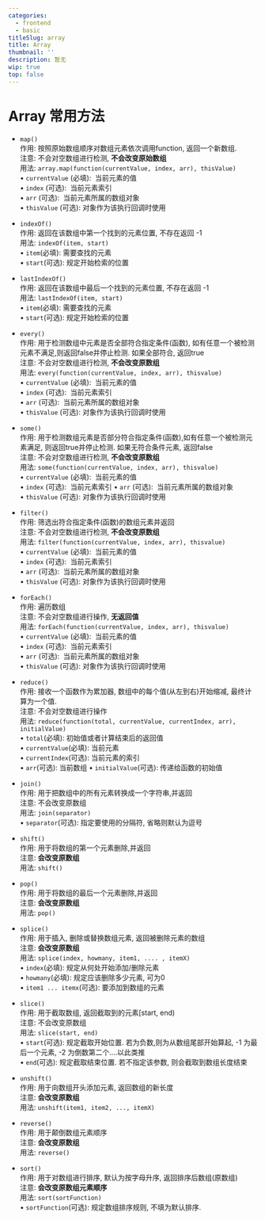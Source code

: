 ```yaml
---
categories:
  - frontend
  - basic
titleSlug: array
title: Array
thumbnail: ''
description: 暂无
wip: true
top: false
---
```

# Array 常用方法

* `map()`  
  作用: 按照原始数组顺序对数组元素依次调用function, 返回一个新数组.  
  注意: 不会对空数组进行检测, **不会改变原始数组**  
  用法: `array.map(function(currentValue, index, arr), thisValue)`  
  • `currentValue` (必填):  当前元素的值  
  • `index` (可选):  当前元素索引  
  • `arr` (可选):  当前元素所属的数组对象  
  • `thisValue` (可选): 对象作为该执行回调时使用  

* `indexOf()`  
  作用: 返回在该数组中第一个找到的元素位置, 不存在返回 -1  
  用法: `indexOf(item, start)`  
  • `item`(必填): 需要查找的元素  
  • `start`(可选): 规定开始检索的位置  

* `lastIndexOf()`  
  作用: 返回在该数组中最后一个找到的元素位置, 不存在返回 -1  
  用法: `lastIndexOf(item, start)`  
  • `item`(必填): 需要查找的元素  
  • `start`(可选): 规定开始检索的位置  

* `every()`  
  作用: 用于检测数组中元素是否全部符合指定条件(函数), 如有任意一个被检测元素不满足,则返回false并停止检测.  如果全部符合, 返回true  
  注意: 不会对空数组进行检测, **不会改变原数组**  
  用法: `every(function(currentValue, index, arr), thisvalue)`  
  • `currentValue` (必填):  当前元素的值  
  • `index` (可选):  当前元素索引  
  • `arr` (可选):  当前元素所属的数组对象  
  • `thisValue` (可选): 对象作为该执行回调时使用  

* `some()`  
  作用: 用于检测数组元素是否部分符合指定条件(函数),如有任意一个被检测元素满足, 则返回true并停止检测. 如果无符合条件元素, 返回false  
  注意: 不会对空数组进行检测, **不会改变原数组**  
  用法: `some(function(currentValue, index, arr), thisvalue)`  
  • `currentValue` (必填):  当前元素的值  
  • `index` (可选):  当前元素索引
  • `arr` (可选):  当前元素所属的数组对象  
  • `thisValue` (可选): 对象作为该执行回调时使用  

* `filter()`  
  作用: 筛选出符合指定条件(函数)的数组元素并返回  
  注意: 不会对空数组进行检测, **不会改变原数组**  
  用法: `filter(function(currentValue, index, arr), thisvalue)`  
  • `currentValue` (必填):  当前元素的值  
  • `index` (可选):  当前元素索引  
  • `arr` (可选):  当前元素所属的数组对象  
  • `thisValue` (可选): 对象作为该执行回调时使用  

* `forEach()`  
  作用: 遍历数组  
  注意: 不会对空数组进行操作, **无返回值**  
  用法: `forEach(function(currentValue, index, arr), thisvalue)`  
  • `currentValue` (必填):  当前元素的值  
  • `index` (可选):  当前元素索引  
  • `arr` (可选):  当前元素所属的数组对象  
  • `thisValue` (可选): 对象作为该执行回调时使用  

* `reduce()`    
  作用: 接收一个函数作为累加器, 数组中的每个值(从左到右)开始缩减, 最终计算为一个值.  
  注意: 不会对空数组进行操作  
  用法: `reduce(function(total, currentValue, currentIndex, arr), initialValue)`  
  • `total`(必填): 初始值或者计算结束后的返回值  
  • `currentValue`(必填): 当前元素  
  • `currentIndex`(可选): 当前元素的索引  
  • `arr`(可选): 当前数组
  • `initialValue`(可选): 传递给函数的初始值

* `join()`    
  作用: 用于把数组中的所有元素转换成一个字符串,并返回  
  注意: 不会改变原数组  
  用法: `join(separator)`  
  • `separator`(可选): 指定要使用的分隔符, 省略则默认为逗号  

* `shift()`    
  作用: 用于将数组的第一个元素删除,并返回  
  注意: **会改变原数组**  
  用法: `shift()`  

* `pop()`  
  作用: 用于将数组的最后一个元素删除,并返回  
  注意: **会改变原数组**  
  用法: `pop()`  

* `splice()`  
  作用: 用于插入, 删除或替换数组元素, 返回被删除元素的数组  
  注意: **会改变原数组**  
  用法: `splice(index, howmany, item1, .... , itemX)`  
  • `index`(必填): 规定从何处开始添加/删除元素  
  • `howmany`(必填): 规定应该删除多少元素, 可为0  
  • `item1 ... itemx`(可选): 要添加到数组的元素  

* `slice()`  
  作用: 用于截取数组, 返回截取到的元素[start, end)  
  注意: 不会改变原数组  
  用法: `slice(start, end)`  
  • `start`(可选): 规定截取开始位置. 若为负数,则为从数组尾部开始算起, -1 为最后一个元素, -2 为倒数第二个....以此类推  
  • `end`(可选): 规定截取结束位置. 若不指定该参数, 则会截取到数组长度结束  

* `unshift()`  
  作用: 用于向数组开头添加元素, 返回数组的新长度  
  注意: **会改变原数组**  
  用法: `unshift(item1, item2, ..., itemX)`  

* `reverse()`  
  作用: 用于颠倒数组元素顺序  
  注意: **会改变原数组**  
  用法: `reverse()`  

* `sort()`  
  作用: 用于对数组进行排序, 默认为按字母升序, 返回排序后数组(原数组)  
  注意: **会改变原数组元素顺序**  
  用法: `sort(sortFunction)`  
  • `sortFunction`(可选): 规定数组排序规则, 不填为默认排序.  
